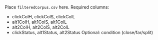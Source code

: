 Place `filteredCorpus.csv` here. Required columns:
- clickColH, clickColS, clickColL
- alt1ColH, alt1ColS, alt1ColL
- alt2ColH, alt2ColS, alt2ColL
- clickStatus, alt1Status, alt2Status
Optional: condition (close/far/split)
